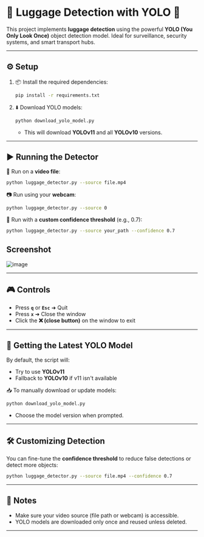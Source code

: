 # 🧳 Luggage Detection with YOLO 🚀

This project implements **luggage detection** using the powerful **YOLO (You Only Look Once)** object detection model. Ideal for surveillance, security systems, and smart transport hubs.

---

## ⚙️ Setup

1. 📦 Install the required dependencies:

   ```bash
   pip install -r requirements.txt
   ```

2. ⬇️ Download YOLO models:

   ```bash
   python download_yolo_model.py
   ```

   * This will download **YOLOv11** and all **YOLOv10** versions.

---

## ▶️ Running the Detector

🎥 Run on a **video file**:

```bash
python luggage_detector.py --source file.mp4
```

📷 Run using your **webcam**:

```bash
python luggage_detector.py --source 0
```

🎯 Run with a **custom confidence threshold** (e.g., 0.7):

```bash
python luggage_detector.py --source your_path --confidence 0.7
```
## Screenshot
![image](https://github.com/user-attachments/assets/939958e7-9f2f-436e-991e-7491cd379da7)

---

## 🎮 Controls

* Press **`q`** or **`Esc`** ➜ Quit
* Press **`x`** ➜ Close the window
* Click the **❌ (close button)** on the window to exit

---

## 🔄 Getting the Latest YOLO Model

By default, the script will:

* Try to use **YOLOv11**
* Fallback to **YOLOv10** if v11 isn't available

📥 To manually download or update models:

```bash
python download_yolo_model.py
```

* Choose the model version when prompted.

---

## 🛠️ Customizing Detection

You can fine-tune the **confidence threshold** to reduce false detections or detect more objects:

```bash
python luggage_detector.py --source file.mp4 --confidence 0.7
```

---

## 📌 Notes

* Make sure your video source (file path or webcam) is accessible.
* YOLO models are downloaded only once and reused unless deleted.

---



